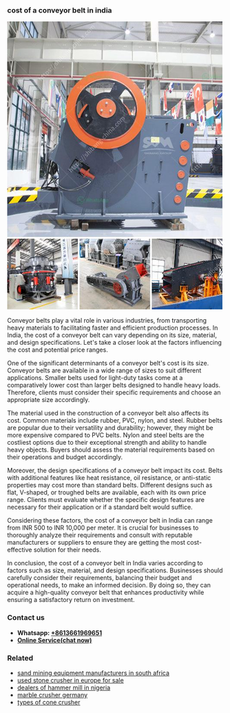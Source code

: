 <h3>cost of a conveyor belt in india</h3><img src='1704791428.jpg' alt=''><p>Conveyor belts play a vital role in various industries, from transporting heavy materials to facilitating faster and efficient production processes. In India, the cost of a conveyor belt can vary depending on its size, material, and design specifications. Let's take a closer look at the factors influencing the cost and potential price ranges.</p><p>One of the significant determinants of a conveyor belt's cost is its size. Conveyor belts are available in a wide range of sizes to suit different applications. Smaller belts used for light-duty tasks come at a comparatively lower cost than larger belts designed to handle heavy loads. Therefore, clients must consider their specific requirements and choose an appropriate size accordingly.</p><p>The material used in the construction of a conveyor belt also affects its cost. Common materials include rubber, PVC, nylon, and steel. Rubber belts are popular due to their versatility and durability; however, they might be more expensive compared to PVC belts. Nylon and steel belts are the costliest options due to their exceptional strength and ability to handle heavy objects. Buyers should assess the material requirements based on their operations and budget accordingly.</p><p>Moreover, the design specifications of a conveyor belt impact its cost. Belts with additional features like heat resistance, oil resistance, or anti-static properties may cost more than standard belts. Different designs such as flat, V-shaped, or troughed belts are available, each with its own price range. Clients must evaluate whether the specific design features are necessary for their application or if a standard belt would suffice.</p><p>Considering these factors, the cost of a conveyor belt in India can range from INR 500 to INR 10,000 per meter. It is crucial for businesses to thoroughly analyze their requirements and consult with reputable manufacturers or suppliers to ensure they are getting the most cost-effective solution for their needs.</p><p>In conclusion, the cost of a conveyor belt in India varies according to factors such as size, material, and design specifications. Businesses should carefully consider their requirements, balancing their budget and operational needs, to make an informed decision. By doing so, they can acquire a high-quality conveyor belt that enhances productivity while ensuring a satisfactory return on investment.</p><h3>Contact us</h3><ul><li><strong>Whatsapp:&nbsp;<a href="https://wa.me/8613661969651">+8613661969651</a></strong></li><li><a href="https://swt.shibang-china.com/?git&amp;zhl&amp;cost of a conveyor belt in india"><strong>Online Service(chat now)</strong></a></li></ul><h3>Related</h3><ul><li><a href='sand mining equipment manufacturers in south africa.md'>sand mining equipment manufacturers in south africa</a></li><li><a href='used stone crusher in europe for sale.md'>used stone crusher in europe for sale</a></li><li><a href='dealers of hammer mill in nigeria.md'>dealers of hammer mill in nigeria</a></li><li><a href='marble crusher germany.md'>marble crusher germany</a></li><li><a href='types of cone crusher.md'>types of cone crusher</a></li></ul>